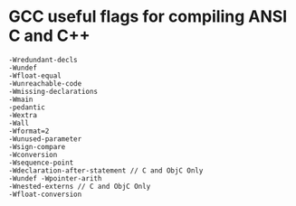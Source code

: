 # GCC useful flags for compiling ANSI C and C++

```
-Wredundant-decls
-Wundef
-Wfloat-equal
-Wunreachable-code
-Wmissing-declarations
-Wmain
-pedantic
-Wextra
-Wall
-Wformat=2
-Wunused-parameter
-Wsign-compare
-Wconversion
-Wsequence-point
-Wdeclaration-after-statement // C and ObjC Only
-Wundef -Wpointer-arith
-Wnested-externs // C and ObjC Only
-Wfloat-conversion

```
